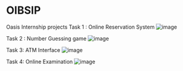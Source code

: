 # OIBSIP
Oasis Internship projects
Task 1 : Online Reservation System
![image](https://github.com/Amanpan19/OIBSIP/assets/120437937/d3d0b01a-15ab-4c57-846d-ddaa7a38d7dc)


Task 2 : Number Guessing game
![image](https://github.com/Amanpan19/OIBSIP/assets/120437937/14669a5c-d388-4612-ae42-ad6370276a55)


Task 3: ATM Interface
![image](https://github.com/Amanpan19/OIBSIP/assets/120437937/b5698fab-da2f-4f8b-89b8-1597961aa7a0)


Task 4: Online Examination
![image](https://github.com/Amanpan19/OIBSIP/assets/120437937/36be192a-5902-4c84-b1cc-865f9749513c)

